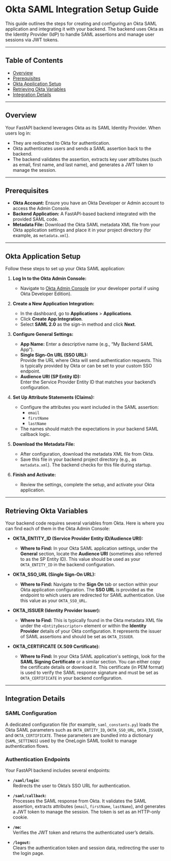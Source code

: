 # Okta SAML Integration Setup Guide

This guide outlines the steps for creating and configuring an Okta SAML application and integrating it with your backend. The backend uses Okta as the Identity Provider (IdP) to handle SAML assertions and manage user sessions via JWT tokens.

---

## Table of Contents

- [Overview](#overview)
- [Prerequisites](#prerequisites)
- [Okta Application Setup](#okta-application-setup)
- [Retrieving Okta Variables](#retrieving-okta-variables)
- [Integration Details](#integration-details)

---

## Overview

Your FastAPI backend leverages Okta as its SAML Identity Provider. When users log in:

- They are redirected to Okta for authentication.
- Okta authenticates users and sends a SAML assertion back to the backend.
- The backend validates the assertion, extracts key user attributes (such as email, first name, and last name), and generates a JWT token to manage the session.

---

## Prerequisites

- **Okta Account:** Ensure you have an Okta Developer or Admin account to access the Admin Console.
- **Backend Application:** A FastAPI-based backend integrated with the provided SAML code.
- **Metadata File:** Download the Okta SAML metadata XML file from your Okta application settings and place it in your project directory (for example, as `metadata.xml`).

---

## Okta Application Setup

Follow these steps to set up your Okta SAML application:

1. **Log In to the Okta Admin Console:**
   - Navigate to [Okta Admin Console](https://login.okta.com) (or your developer portal if using Okta Developer Edition).

2. **Create a New Application Integration:**
   - In the dashboard, go to **Applications** > **Applications**.
   - Click **Create App Integration**.
   - Select **SAML 2.0** as the sign-in method and click **Next**.

3. **Configure General Settings:**
   - **App Name:** Enter a descriptive name (e.g., “My Backend SAML App”).
   - **Single Sign-On URL (SSO URL):**  
     Provide the URL where Okta will send authentication requests. This is typically provided by Okta or can be set to your custom SSO endpoint.
   - **Audience URI (SP Entity ID):**  
     Enter the Service Provider Entity ID that matches your backend’s configuration.

4. **Set Up Attribute Statements (Claims):**
   - Configure the attributes you want included in the SAML assertion:
     - `email`
     - `firstName`
     - `lastName`  
   - The names should match the expectations in your backend SAML callback logic.

5. **Download the Metadata File:**
   - After configuration, download the metadata XML file from Okta.
   - Save this file in your backend project directory (e.g., as `metadata.xml`). The backend checks for this file during startup.

6. **Finish and Activate:**
   - Review the settings, complete the setup, and activate your Okta application.

---

## Retrieving Okta Variables

Your backend code requires several variables from Okta. Here is where you can find each of them in the Okta Admin Console:

- **OKTA_ENTITY_ID (Service Provider Entity ID/Audience URI):**
  - **Where to Find:** In your Okta SAML application settings, under the **General** section, locate the **Audience URI** (sometimes also referred to as the SP Entity ID). This value should be used as your `OKTA_ENTITY_ID` in the backend configuration.

- **OKTA_SSO_URL (Single Sign-On URL):**
  - **Where to Find:** Navigate to the **Sign On** tab or section within your Okta application configuration. The **SSO URL** is provided as the endpoint to which users are redirected for SAML authentication. Use this value as your `OKTA_SSO_URL`.

- **OKTA_ISSUER (Identity Provider Issuer):**
  - **Where to Find:** This is typically found in the Okta metadata XML file under the `<EntityDescriptor>` element or within the **Identity Provider** details of your Okta configuration. It represents the issuer of SAML assertions and should be set as `OKTA_ISSUER`.

- **OKTA_CERTIFICATE (X.509 Certificate):**
  - **Where to Find:** In your Okta SAML application's settings, look for the **SAML Signing Certificate** or a similar section. You can either copy the certificate details or download it. This certificate (in PEM format) is used to verify the SAML response signature and must be set as `OKTA_CERTIFICATE` in your backend configuration.

---

## Integration Details

### SAML Configuration

A dedicated configuration file (for example, `saml_constants.py`) loads the Okta SAML parameters such as `OKTA_ENTITY_ID`, `OKTA_SSO_URL`, `OKTA_ISSUER`, and `OKTA_CERTIFICATE`. These parameters are bundled into a dictionary (`SAML_SETTINGS`) used by the OneLogin SAML toolkit to manage authentication flows.

### Authentication Endpoints

Your FastAPI backend includes several endpoints:

- **`/saml/login`:**  
  Redirects the user to Okta’s SSO URL for authentication.

- **`/saml/callback`:**  
  Processes the SAML response from Okta. It validates the SAML assertion, extracts attributes (`email`, `firstName`, `lastName`), and generates a JWT token to manage the session. The token is set as an HTTP-only cookie.

- **`/me`:**  
  Verifies the JWT token and returns the authenticated user’s details.

- **`/logout`:**  
  Clears the authentication token and session data, redirecting the user to the login page.
